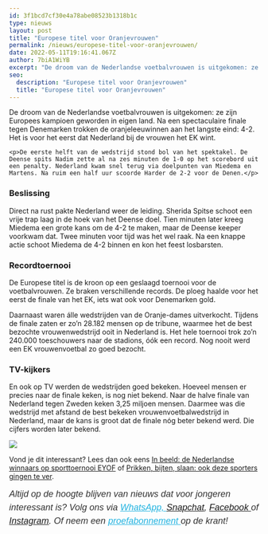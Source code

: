 ```yaml
---
id: 3f1bcd7cf30e4a78abe08523b1318b1c
type: nieuws
layout: post
title: "Europese titel voor Oranjevrouwen"
permalink: /nieuws/europese-titel-voor-oranjevrouwen/
date: 2022-05-11T19:16:41.067Z
author: 7biA1WiYB
excerpt: "De droom van de Nederlandse voetbalvrouwen is uitgekomen: ze zijn Europees kampioen geworden in eigen land. Na een spectaculaire finale tegen Denemarken trokken de oranjeleeuwinnen aan het langste eind: 4-2. Het is voor het eerst dat Nederland bij de vrouwen het EK wint.  "
seo:
  description: "Europese titel voor Oranjevrouwen"
  title: "Europese titel voor Oranjevrouwen"
---
```

De droom van de Nederlandse voetbalvrouwen is uitgekomen: ze zijn Europees kampioen geworden in eigen land. Na een spectaculaire finale tegen Denemarken trokken de oranjeleeuwinnen aan het langste eind: 4-2. Het is voor het eerst dat Nederland bij de vrouwen het EK wint.  

    <p>De eerste helft van de wedstrijd stond bol van het spektakel. De Deense spits Nadim zette al na zes minuten de 1-0 op het scorebord uit een penalty. Nederland kwam snel terug via doelpunten van Miedema en Martens. Na ruim een half uur scoorde Harder de 2-2 voor de Denen.</p>
<h3>Beslissing</h3>
<p>Direct na rust pakte Nederland weer de leiding. Sherida Spitse schoot een vrije trap laag in de hoek van het Deense doel. Tien minuten later kreeg Miedema een grote kans om de 4-2 te maken, maar de Deense keeper voorkwam dat. Twee minuten voor tijd was het wel raak. Na een knappe actie schoot Miedema de 4-2 binnen en kon het feest losbarsten.</p>
<h3>Recordtoernooi</h3>
<p>De Europese titel is de kroon op een geslaagd toernooi voor de voetbalvrouwen. Ze braken verschillende records. De ploeg haalde voor het eerst de finale van het EK, iets wat ook voor Denemarken gold.</p>
<p>Daarnaast waren álle wedstrijden van de Oranje-dames uitverkocht. Tijdens de finale zaten er zo’n 28.182 mensen op de tribune, waarmee het de best bezochte vrouwenwedstrijd ooit in Nederland is. Het hele toernooi trok zo’n 240.000 toeschouwers naar de stadions, óók een record. Nog nooit werd een EK vrouwenvoetbal zo goed bezocht.</p>
<h3>TV-kijkers</h3>
<p>En ook op TV werden de wedstrijden goed bekeken. Hoeveel mensen er precies naar de finale keken, is nog niet bekend. Naar de halve finale van Nederland tegen Zweden keken 3,25 miljoen mensen. Daarmee was die wedstrijd met afstand de best bekeken vrouwenvoetbalwedstrijd in Nederland, maar de kans is groot dat de finale nóg beter bekend werd. Die cijfers worden later bekend.</p>
<div class="kader">
<p><img class="kaderafbeelding" src="https://original.sevendays.nl/sites/default/files/ff.png"></p>
<p>Vond je dit interessant? Lees dan ook eens <a href="https://original.sevendays.nl/nieuws/beeld-de-nederlandse-winnaars-op-sporttoernooi-eyof">In beeld: de Nederlandse winnaars op sporttoernooi EYOF</a> of <a href="https://original.sevendays.nl/nieuws/prikken-bijten-slaan-ook-deze-sporters-gingen-te-ver">Prikken, bijten, slaan: ook deze sporters gingen te ver</a>.</p>
<p><em style="box-sizing: inherit; color: rgb(51, 51, 51); font-family: &quot;PT Sans&quot;, sans-serif; font-size: 18px; line-height: 27px;">Altijd op de hoogte blijven van nieuws dat voor jongeren interessant is? Volg ons via </em><em style="box-sizing: inherit; color: rgb(34, 179, 224); transition: color 0.3s ease; font-family: &quot;PT Sans&quot;, sans-serif; font-size: 18px; line-height: 27px;"><a href="https://original.sevendays.nl/whatsapp" style="box-sizing: inherit; color: rgb(34, 179, 224); transition: color 0.3s ease; font-family: &quot;PT Sans&quot;, sans-serif; font-size: 18px; line-height: 27px;">WhatsApp, </a></em><em style="box-sizing: inherit; color: rgb(51, 51, 51); font-family: &quot;PT Sans&quot;, sans-serif; font-size: 18px; line-height: 27px;"><a href="https://www.snapchat.com/add/sevendaysnl">Snapchat</a>, <a href="https://www.facebook.com/7Daysnl?ref=bookmarks">Facebook </a>of <a href="https://instagram.com/7DAysnl/">Instagram</a>. Of </em><em style="box-sizing: inherit; color: rgb(51, 51, 51); font-family: &quot;PT Sans&quot;, sans-serif; font-size: 18px; line-height: 27px;">neem een </em><a href="https://abonneren.sevendays.nl/abonneren/abonnementen/ae/artikel" style="box-sizing: inherit; color: rgb(34, 179, 224); transition: color 0.3s ease; font-family: &quot;PT Sans&quot;, sans-serif; font-size: 18px; line-height: 27px;"><em style="box-sizing: inherit;">proefabonnement </em></a><em style="box-sizing: inherit; color: rgb(51, 51, 51); font-family: &quot;PT Sans&quot;, sans-serif; font-size: 18px; line-height: 27px;">op de krant!</em></p>
</div>
  
